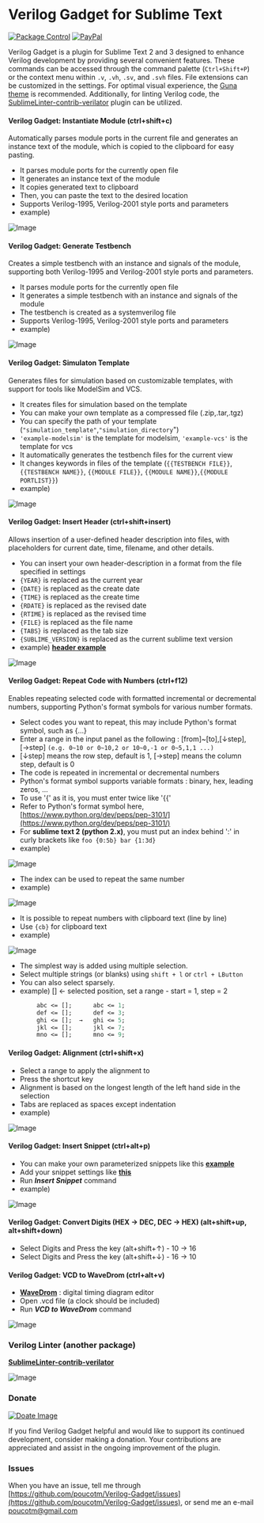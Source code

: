 # Verilog Gadget for Sublime Text

[![Package Control](https://img.shields.io/packagecontrol/dt/Verilog%20Gadget?logo=github&color=FF1919)][PKG]
[![PayPal](https://img.shields.io/badge/paypal-donate-blue.svg)][PM]

Verilog Gadget is a plugin for Sublime Text 2 and 3 designed to enhance Verilog development by providing several convenient features.
These commands can be accessed through the command palette (<code>Ctrl+Shift+P</code>) or the context menu within <code>.v</code>, <code>.vh</code>, <code>.sv</code>, and <code>.svh</code> files. File extensions can be customized in the settings. For optimal visual experience, the [Guna theme](https://packagecontrol.io/packages/Guna) is recommended. Additionally, for linting Verilog code, the [SublimeLinter-contrib-verilator](https://packagecontrol.io/packages/SublimeLinter-contrib-verilator) plugin can be utilized.

#### Verilog Gadget: Instantiate Module (ctrl+shift+c)

Automatically parses module ports in the current file and generates an instance text of the module, which is copied to the clipboard for easy pasting.

 * It parses module ports for the currently open file
 * It generates an instance text of the module
 * It copies generated text to clipboard
 * Then, you can paste the text to the desired location
 * Supports Verilog-1995, Verilog-2001 style ports and parameters
 * example)

![Image][S1]

#### Verilog Gadget: Generate Testbench

Creates a simple testbench with an instance and signals of the module, supporting both Verilog-1995 and Verilog-2001 style ports and parameters.

 * It parses module ports for the currently open file
 * It generates a simple testbench with an instance and signals of the module
 * The testbench is created as a systemverilog file
 * Supports Verilog-1995, Verilog-2001 style ports and parameters
 * example)

![Image][S2]

#### Verilog Gadget: Simulaton Template

Generates files for simulation based on customizable templates, with support for tools like ModelSim and VCS.

 * It creates files for simulation based on the template
 * You can make your own template as a compressed file (.zip,.tar,.tgz)
 * You can specify the path of your template (`"simulation_template"`,`"simulation_directory`")
 * `'example-modelsim'` is the template for modelsim, `'example-vcs'` is the template for vcs
 * It automatically generates the testbench files for the current view
 * It changes keywords in files of the template (`{{TESTBENCH FILE}}`, `{{TESTBENCH NAME}}`, `{{MODULE FILE}}`, `{{MODULE NAME}}`,`{{MODULE PORTLIST}}`)
 * example)

![Image][G1]

#### Verilog Gadget: Insert Header (ctrl+shift+insert)

Allows insertion of a user-defined header description into files, with placeholders for current date, time, filename, and other details.

 * You can insert your own header-description in a format from the file specified in settings
 * `{YEAR}` is replaced as the current year
 * `{DATE}` is replaced as the create date
 * `{TIME}` is replaced as the create time
 * `{RDATE}` is replaced as the revised date
 * `{RTIME}` is replaced as the revised time
 * `{FILE}` is replaced as the file name
 * `{TABS}` is replaced as the tab size
 * `{SUBLIME_VERSION}` is replaced as the current sublime text version
 * example) [__header example__][L3]

![Image][S8]

#### Verilog Gadget: Repeat Code with Numbers (ctrl+f12)

Enables repeating selected code with formatted incremental or decremental numbers, supporting Python's format symbols for various number formats.

 * Select codes you want to repeat, this may include Python's format symbol, such as {...}
 * Enter a range in the input panel as the following : [from]~[to],[↓step],[→step]
	  ``(e.g. 0~10 or 0~10,2 or 10~0,-1 or 0~5,1,1 ...)``
 * [↓step] means the row step, default is 1, [→step] means the column step, default is 0
 * The code is repeated in incremental or decremental numbers
 * Python's format symbol supports variable formats : binary, hex, leading zeros, ...
 * To use '{' as it is, you must enter twice like '{{'
 * Refer to Python's format symbol here, [https://www.python.org/dev/peps/pep-3101/](https://www.python.org/dev/peps/pep-3101/)
 * For **sublime text 2 (python 2.x)**, you must put an index behind ':' in curly brackets like `foo {0:5b} bar {1:3d}`
 * example)

![Image][S3]

 * The index can be used to repeat the same number
 * example)

![Image][S6]

 * It is possible to repeat numbers with clipboard text (line by line)
 * Use ``{cb}`` for clipboard text
 * example)

![Image][S5]

 * The simplest way is added using multiple selection.
 * Select multiple strings (or blanks) using `shift + l` or `ctrl + LButton`
 * You can also select sparsely.
 * example) [] ← selected position, set a range - start = 1, step = 2
 ```systemverilog
         abc <= [];      abc <= 1;
         def <= [];      def <= 3;     
         ghi <= [];  →   ghi <= 5;   
         jkl <= [];      jkl <= 7;    
         mno <= [];      mno <= 9;  
```

#### Verilog Gadget: Alignment (ctrl+shift+x)

 * Select a range to apply the alignment to
 * Press the shortcut key
 * Alignment is based on the longest length of the left hand side in the selection
 * Tabs are replaced as spaces except indentation
 * example)

![Image][S4]

#### Verilog Gadget: Insert Snippet (ctrl+alt+p)

 * You can make your own parameterized snippets like this [__example__][L1]
 * Add your snippet settings like [__this__][L2]
 * Run __*Insert Snippet*__ command
 * example)

![Image][S7]

#### Verilog Gadget: Convert Digits (HEX → DEC, DEC → HEX) (alt+shift+up, alt+shift+down)

 * Select Digits and Press the key (alt+shift+↑) - 10 → 16
 * Select Digits and Press the key (alt+shift+↓) - 16 → 10

#### Verilog Gadget: VCD to WaveDrom (ctrl+alt+v)

 * [__WaveDrom__][L4] : digital timing diagram editor
 * Open .vcd file (a clock should be included)
 * Run __*VCD to WaveDrom*__ command

![Image][S9]

### Verilog Linter (another package)

[__SublimeLinter-contrib-verilator__](https://packagecontrol.io/packages/SublimeLinter-contrib-verilator)

![Image](https://raw.githubusercontent.com/poucotm/Links/master/image/SublimeLinter-Contrib-Verilator/vl-cap.gif)

### Donate

[![Doate Image](https://raw.githubusercontent.com/poucotm/Links/master/image/PayPal/donate-paypal.png)][PM]

If you find Verilog Gadget helpful and would like to support its continued development, consider making a donation. Your contributions are appreciated and assist in the ongoing improvement of the plugin.

### Issues

When you have an issue, tell me through [https://github.com/poucotm/Verilog-Gadget/issues](https://github.com/poucotm/Verilog-Gadget/issues), or send me an e-mail poucotm@gmail.com

[S1]:https://raw.githubusercontent.com/poucotm/Links/master/image/Verilog-Gadget/vg-inst.gif
[S2]:https://raw.githubusercontent.com/poucotm/Links/master/image/Verilog-Gadget/vg-tbg.gif
[S3]:https://raw.githubusercontent.com/poucotm/Links/master/image/Verilog-Gadget/vg-rep.gif
[S4]:https://raw.githubusercontent.com/poucotm/Links/master/image/Verilog-Gadget/vg-aln.gif
[S5]:https://raw.githubusercontent.com/poucotm/Links/master/image/Verilog-Gadget/vg-rep-clip.gif
[S6]:https://raw.githubusercontent.com/poucotm/Links/master/image/Verilog-Gadget/vg-rep-idx.gif
[S7]:https://raw.githubusercontent.com/poucotm/Links/master/image/Verilog-Gadget/vg-snippet.gif
[S8]:https://raw.githubusercontent.com/poucotm/Links/master/image/Verilog-Gadget/vg-header.gif
[S9]:https://raw.githubusercontent.com/poucotm/Links/master/image/Verilog-Gadget/wavdrom.png
[G1]:https://raw.githubusercontent.com/poucotm/Links/master/image/Verilog-Gadget/vg-sim.gif
[L1]:https://github.com/poucotm/Verilog-Gadget/blob/master/template/verilog_cplxm.v
[L2]:https://github.com/poucotm/Verilog-Gadget/blob/master/Verilog%20Gadget.sublime-settings
[L3]:https://github.com/poucotm/Verilog-Gadget/blob/master/template/verilog_header.v
[L4]:https://wavedrom.com
[PP]:https://www.paypal.com/cgi-bin/webscr?cmd=_s-xclick&hosted_button_id=89YVNDSC7DZHQ "PayPal"
[PM]:https://www.paypal.me/poucotm/1.0 "PayPal"
[PKG]:https://packagecontrol.io/packages/Verilog%20Gadget "Verilog Gadget"
